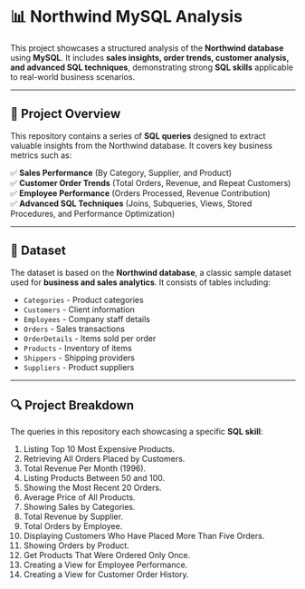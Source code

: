 # 📊 Northwind MySQL Analysis  

This project showcases a structured analysis of the **Northwind database** using **MySQL**. It includes **sales insights, order trends, customer analysis, and advanced SQL techniques**, demonstrating strong **SQL skills** applicable to real-world business scenarios.

---

## 🚀 Project Overview  

This repository contains a series of **SQL queries** designed to extract valuable insights from the Northwind database. It covers key business metrics such as:  

✅ **Sales Performance** (By Category, Supplier, and Product)  
✅ **Customer Order Trends** (Total Orders, Revenue, and Repeat Customers)  
✅ **Employee Performance** (Orders Processed, Revenue Contribution)  
✅ **Advanced SQL Techniques** (Joins, Subqueries, Views, Stored Procedures, and Performance Optimization)  

---

## 📂 Dataset  

The dataset is based on the **Northwind database**, a classic sample dataset used for **business and sales analytics**. It consists of tables including:  

- `Categories` - Product categories  
- `Customers` - Client information  
- `Employees` - Company staff details  
- `Orders` - Sales transactions  
- `OrderDetails` - Items sold per order  
- `Products` - Inventory of items  
- `Shippers` - Shipping providers  
- `Suppliers` - Product suppliers  

---

## 🔍 Project Breakdown 

The queries in this repository each showcasing a specific **SQL skill**:

1. Listing Top 10 Most Expensive Products.
2. Retrieving All Orders Placed by Customers.
3. Total Revenue Per Month (1996).
4. Listing Products Between 50 and 100.
5. Showing the Most Recent 20 Orders.
6. Average Price of All Products.
7. Showing Sales by Categories.
8. Total Revenue by Supplier.
9. Total Orders by Employee.
10. Displaying Customers Who Have Placed More Than Five Orders.
11. Showing Orders by Product.
12. Get Products That Were Ordered Only Once.
13. Creating a View for Employee Performance.
14. Creating a View for Customer Order History.
